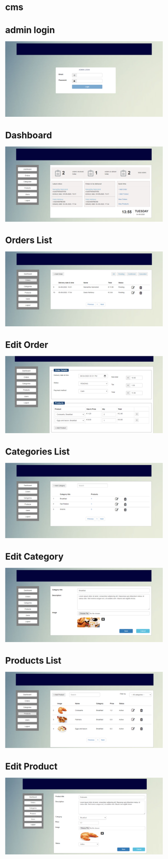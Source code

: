 # cms

# admin login
![](https://github.com/AbdelrahmanAtia/cms/blob/master/readme_screenshots/1.PNG)

# Dashboard
![](https://github.com/AbdelrahmanAtia/cms/blob/master/readme_screenshots/2.PNG)

# Orders List
![](https://github.com/AbdelrahmanAtia/cms/blob/master/readme_screenshots/3.PNG)

# Edit Order
![](https://github.com/AbdelrahmanAtia/cms/blob/master/readme_screenshots/6.PNG)

# Categories List
![](https://github.com/AbdelrahmanAtia/cms/blob/master/readme_screenshots/4.PNG)

# Edit Category
![](https://github.com/AbdelrahmanAtia/cms/blob/master/readme_screenshots/7.PNG)

# Products List
![](https://github.com/AbdelrahmanAtia/cms/blob/master/readme_screenshots/8.png)

# Edit Product
![](https://github.com/AbdelrahmanAtia/cms/blob/master/readme_screenshots/9.png)
